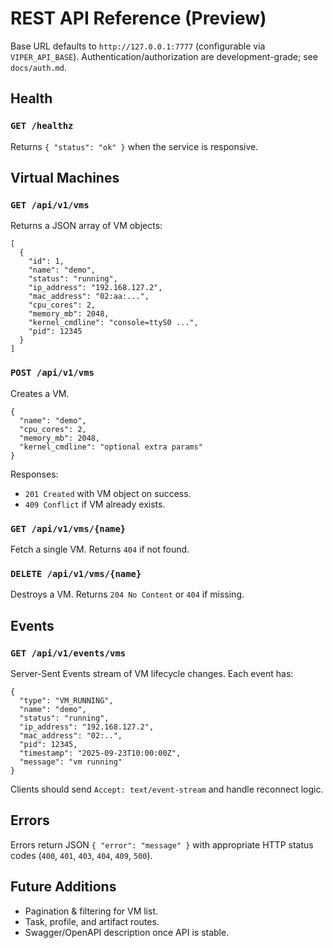 # REST API Reference (Preview)

Base URL defaults to `http://127.0.0.1:7777` (configurable via `VIPER_API_BASE`). Authentication/authorization are development-grade; see `docs/auth.md`.

## Health

### `GET /healthz`
Returns `{ "status": "ok" }` when the service is responsive.

## Virtual Machines

### `GET /api/v1/vms`
Returns a JSON array of VM objects:
```
[
  {
    "id": 1,
    "name": "demo",
    "status": "running",
    "ip_address": "192.168.127.2",
    "mac_address": "02:aa:...",
    "cpu_cores": 2,
    "memory_mb": 2048,
    "kernel_cmdline": "console=ttyS0 ...",
    "pid": 12345
  }
]
```

### `POST /api/v1/vms`
Creates a VM.
```
{
  "name": "demo",
  "cpu_cores": 2,
  "memory_mb": 2048,
  "kernel_cmdline": "optional extra params"
}
```
Responses:
- `201 Created` with VM object on success.
- `409 Conflict` if VM already exists.

### `GET /api/v1/vms/{name}`
Fetch a single VM. Returns `404` if not found.

### `DELETE /api/v1/vms/{name}`
Destroys a VM. Returns `204 No Content` or `404` if missing.

## Events

### `GET /api/v1/events/vms`
Server-Sent Events stream of VM lifecycle changes. Each event has:
```
{
  "type": "VM_RUNNING",
  "name": "demo",
  "status": "running",
  "ip_address": "192.168.127.2",
  "mac_address": "02:..",
  "pid": 12345,
  "timestamp": "2025-09-23T10:00:00Z",
  "message": "vm running"
}
```

Clients should send `Accept: text/event-stream` and handle reconnect logic.

## Errors
Errors return JSON `{ "error": "message" }` with appropriate HTTP status codes (`400`, `401`, `403`, `404`, `409`, `500`).

## Future Additions
- Pagination & filtering for VM list.
- Task, profile, and artifact routes.
- Swagger/OpenAPI description once API is stable.
